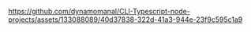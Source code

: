 https://github.com/dynamomanal/CLI-Typescript-node-projects/assets/133088089/40d37838-322d-41a3-944e-23f9c595c1a9
